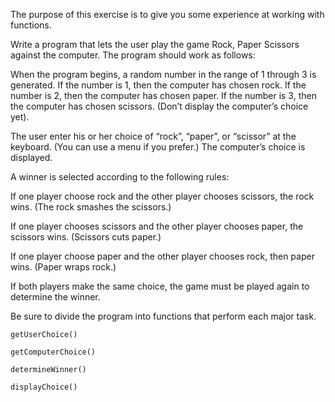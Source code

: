 The purpose of this exercise is to give you some experience at working with functions.

Write a program that lets the user play the game Rock, Paper Scissors against the computer. The program should work as follows:

When the program begins, a random number in the range of 1 through 3 is generated. If the number is 1, then the computer has chosen rock. If the number is 2, then the computer has chosen paper. If the number is 3, then the computer has chosen scissors. (Don’t display the computer’s choice yet).

The user enter his or her choice of “rock”, “paper”, or “scissor” at the keyboard. (You can use a menu if you prefer.)
The computer’s choice is displayed.

A winner is selected according to the following rules:

If one player choose rock and the other player chooses scissors, the rock wins. (The rock smashes the scissors.)

If one player chooses scissors and the other player chooses paper, the scissors wins. (Scissors cuts paper.)

If one player choose paper and the other player chooses rock, then paper wins. (Paper wraps rock.)

If both players make the same choice, the game must be played again to determine the winner.

Be sure to divide the program into functions that perform each major task.

`getUserChoice()`

`getComputerChoice()`

`determineWinner()`

`displayChoice()`
 

